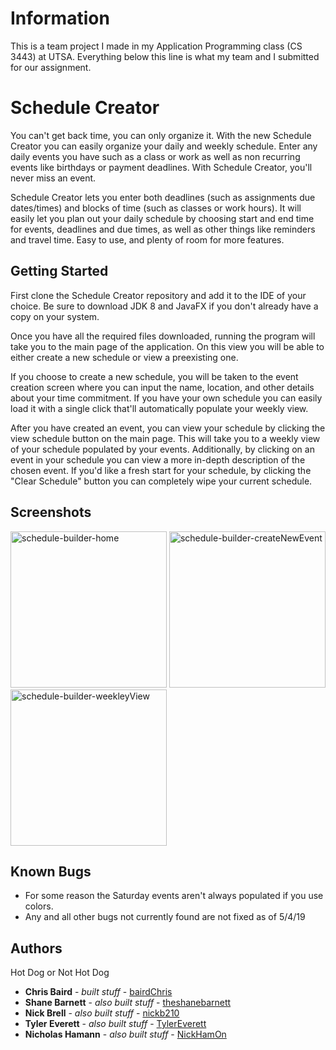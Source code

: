 # Information

This is a team project I made in my Application Programming class (CS 3443) at UTSA. Everything below this line is what my team and I submitted for our assignment. 

# Schedule Creator

You can't get back time, you can only organize it. With the new Schedule Creator you can easily organize your daily and weekly schedule. Enter any daily events you have such as a class or work as well as non recurring events like birthdays or payment deadlines. With Schedule Creator, you'll never miss an event. 

Schedule Creator lets you enter both deadlines (such as assignments due dates/times) and blocks of time (such as classes or work hours). It will easily let you plan out your daily schedule by choosing start and end time for events, deadlines and due times, as well as other things like reminders and travel time. Easy to use, and plenty of room for more features. 

## Getting Started

First clone the Schedule Creator repository and add it to the IDE of your choice. Be sure to download JDK 8 and JavaFX if you don't already have a copy on your system. 

Once you have all the required files downloaded, running the program will take you to the main page of the application. 
On this view you will be able to either create a new schedule or view a preexisting one. 

If you choose to create a new schedule, you will be taken to the event creation screen where you can input the name, location, and other details about your time commitment. If you have your own schedule you can easily load it with a single click that'll automatically populate your weekly view. 

After you have created an event, you can view your schedule by clicking the view schedule button on the main page. This will take you to a weekly view of your schedule populated by your events. Additionally, by clicking on an event in your schedule you can view a more in-depth description of the chosen event. If you'd like a fresh start for your schedule, by clicking the "Clear Schedule" button you can completely wipe your current schedule.

## Screenshots

<img width="250" height="250" alt="schedule-builder-home" src="https://user-images.githubusercontent.com/33010783/98851384-cacbc180-241b-11eb-9e8d-674f7d725b12.png">
<img width="250" height="250" alt="schedule-builder-createNewEvent" src="https://user-images.githubusercontent.com/33010783/98852264-0b780a80-241d-11eb-9802-427c7b80ba56.png">
<img width="250" height="250" alt="schedule-builder-weekleyView" src="https://user-images.githubusercontent.com/33010783/98852298-17fc6300-241d-11eb-8248-36937d674322.png">



## Known Bugs
* For some reason the Saturday events aren't always populated if you use colors. 
* Any and all other bugs not currently found are not fixed as of 5/4/19


## Authors
Hot Dog or Not Hot Dog

* **Chris Baird** - *built stuff* - [bairdChris](https://github.com/bairdChris)
* **Shane Barnett** - *also built stuff* - [theshanebarnett](https://github.com/theshanebarnett)
* **Nick Brell** - *also built stuff* - [nickb210](https://github.com/nickb210)
* **Tyler Everett** - *also built stuff* - [TylerEverett](https://github.com/TylerEverett)
* **Nicholas Hamann** - *also built stuff* - [NickHamOn](https://github.com/NickHamOn)


